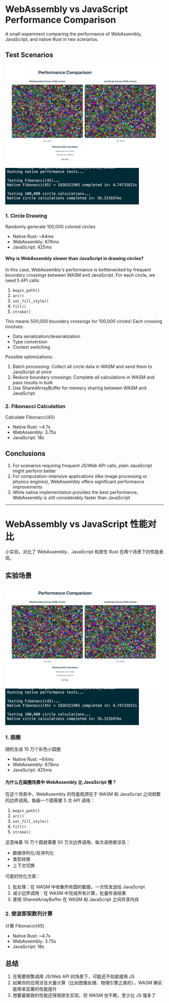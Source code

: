 # WebAssembly vs JavaScript Performance Comparison

A small experiment comparing the performance of WebAssembly, JavaScript, and native Rust in two scenarios.

## Test Scenarios
![alt text](image.png)
![alt text](image-1.png)
### 1. Circle Drawing
Randomly generate 100,000 colored circles
- Native Rust: ~64ms
- WebAssembly: 678ms
- JavaScript: 425ms

#### Why is WebAssembly slower than JavaScript in drawing circles?
In this case, WebAssembly's performance is bottlenecked by frequent boundary crossings between WASM and JavaScript. For each circle, we need 5 API calls:
1. `begin_path()`
2. `arc()`
3. `set_fill_style()`
4. `fill()`
5. `stroke()`

This means 500,000 boundary crossings for 100,000 circles! Each crossing involves:
- Data serialization/deserialization
- Type conversion
- Context switching

Possible optimizations:
1. Batch processing: Collect all circle data in WASM and send them to JavaScript at once
2. Reduce boundary crossings: Complete all calculations in WASM and pass results in bulk
3. Use SharedArrayBuffer for memory sharing between WASM and JavaScript

### 2. Fibonacci Calculation 
Calculate Fibonacci(45)
- Native Rust: ~4.7s
- WebAssembly: 3.75s
- JavaScript: 18s

## Conclusions

1. For scenarios requiring frequent JS/Web API calls, plain JavaScript might perform better
2. For computation-intensive applications (like image processing or physics engines), WebAssembly offers significant performance improvements
3. While native implementation provides the best performance, WebAssembly is still considerably faster than JavaScript

---

# WebAssembly vs JavaScript 性能对比

小实验，对比了 WebAssembly、JavaScript 和原生 Rust 在两个场景下的性能表现。

## 实验场景
![alt text](image.png)
![alt text](image-1.png)
### 1. 画圈
随机生成 10 万个彩色小圆圈
- Native Rust: ~64ms
- WebAssembly: 678ms
- JavaScript: 425ms

#### 为什么在画圈场景中 WebAssembly 比 JavaScript 慢？
在这个场景中，WebAssembly 的性能瓶颈在于 WASM 和 JavaScript 之间频繁的边界调用。每画一个圆需要 5 次 API 调用：
1. `begin_path()`
2. `arc()`
3. `set_fill_style()`
4. `fill()`
5. `stroke()`

这意味着 10 万个圆就需要 50 万次边界调用。每次调用都涉及：
- 数据序列化/反序列化
- 类型转换
- 上下文切换

可能的优化方案：
1. 批处理：在 WASM 中收集所有圆的数据，一次性发送给 JavaScript
2. 减少边界调用：在 WASM 中完成所有计算，批量传递结果
3. 使用 SharedArrayBuffer 在 WASM 和 JavaScript 之间共享内存

### 2. 斐波那契数列计算 
计算 Fibonacci(45)
- Native Rust: ~4.7s
- WebAssembly: 3.75s
- JavaScript: 18s

## 总结

1. 在需要频繁调用 JS/Web API 的场景下，可能还不如直接用 JS
2. 如果你的应用涉及大量计算（比如图像处理、物理引擎之类的），WASM 确实能带来显著的性能提升
3. 想要最极致的性能还得用原生实现，但 WASM 也不赖，至少比 JS 强多了
